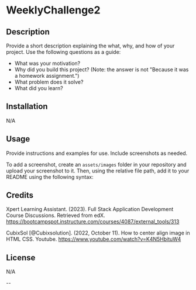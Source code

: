 # WeeklyChallenge2

## Description

Provide a short description explaining the what, why, and how of your project. Use the following questions as a guide:

- What was your motivation?
- Why did you build this project? (Note: the answer is not "Because it was a homework assignment.")
- What problem does it solve?
- What did you learn?


## Installation

N/A

## Usage

Provide instructions and examples for use. Include screenshots as needed.

To add a screenshot, create an `assets/images` folder in your repository and upload your screenshot to it. Then, using the relative file path, add it to your README using the following syntax:



## Credits
Xpert Learning Assistant. (2023). Full Stack Application Development Course Discussions. Retrieved from edX.
https://bootcampspot.instructure.com/courses/4087/external_tools/313

CubixSol [@Cubixsolution]. (2022, October 11). How to center align image in HTML CSS. Youtube. https://www.youtube.com/watch?v=K4N5HbituW4



## License

N/A

--
